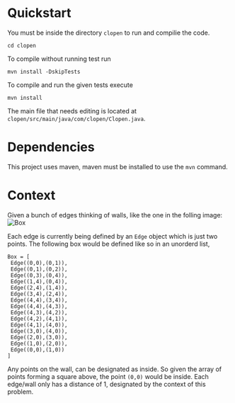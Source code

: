 # Quickstart

You must be inside the directory `clopen` to run and compilie the code.

    cd clopen

To compile without running test run

    mvn install -DskipTests
	
To compile and run the given tests execute

    mvn install

The main file that needs editing is located at `clopen/src/main/java/com/clopen/Clopen.java`.

# Dependencies

This project uses maven, maven must be installed to use the `mvn` command.

# Context

Given a bunch of edges thinking of walls, like the one in the folling image: ![Box](https://i.postimg.cc/WpYzxM4Y/box.png)

Each edge is currently being defined by an `Edge` object which is just two points. The following box would be defined like so in an unorderd list, 

	Box = [
	 Edge((0,0),(0,1)),
	 Edge((0,1),(0,2)),
	 Edge((0,3),(0,4)),
	 Edge((1,4),(0,4)),
	 Edge((2,4),(1,4)),
	 Edge((3,4),(2,4)),
	 Edge((4,4),(3,4)),
	 Edge((4,4),(4,3)),
	 Edge((4,3),(4,2)),
	 Edge((4,2),(4,1)),
	 Edge((4,1),(4,0)),
	 Edge((3,0),(4,0)),
	 Edge((2,0),(3,0)),
	 Edge((1,0),(2,0)),
	 Edge((0,0),(1,0))
	]
	
Any points on the wall, can be designated as inside. So given the array of points forming a square above, the point `(0,0)` would be inside. Each edge/wall only has a distance of 1, designated by the context of this problem.
